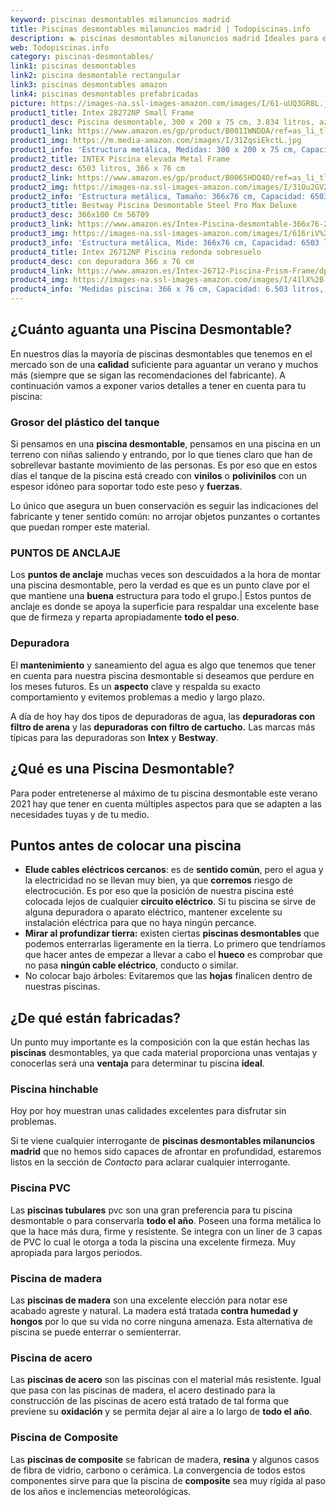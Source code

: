 ```yaml
---
keyword: piscinas desmontables milanuncios madrid
title: Piscinas desmontables milanuncios madrid | Todopiscinas.info
description: 🏊 piscinas desmontables milanuncios madrid Ideales para este verano 2021. Aquí puedes comprar piscinas desmontables milanuncios madrid y comparar con otras similares. No dejes escapar piscinas desmontables milanuncios madrid a un precio realmente tentador.
web: Todopiscinas.info
category: piscinas-desmontables/
link1: piscinas desmontables
link2: piscina desmontable rectangular
link3: piscinas desmontables amazon
link4: piscinas desmontables prefabricadas
picture: https://images-na.ssl-images-amazon.com/images/I/61-uUQ3GR8L.jpg
product1_title: Intex 28272NP Small Frame
product1_desc: Piscina desmontable, 300 x 200 x 75 cm, 3.834 litros, azul
product1_link: https://www.amazon.es/gp/product/B001IWNDDA/ref=as_li_tl?ie=UTF8&camp=3638&creative=24630&creativeASIN=B001IWNDDA&linkCode=as2&tag=todopiscinas0e-21&linkId=25b9d647487c889cb6ef56ed63f50ca1
product1_img: https://m.media-amazon.com/images/I/31ZqsiEkctL.jpg
product1_info: 'Estructura metálica, Medidas: 300 x 200 x 75 cm, Capacidad: 3.834 litros, Para 6 personas (+ 6 años), Fácil montaje, Forma rectangular'
product2_title: INTEX Piscina elevada Metal Frame
product2_desc: 6503 litros, 366 x 76 cm
product2_link: https://www.amazon.es/gp/product/B0065HDQ4O/ref=as_li_tl?ie=UTF8&camp=3638&creative=24630&creativeASIN=B0065HDQ4O&linkCode=as2&tag=todopiscinas0e-21&linkId=ed2430e3ba564d3527ee103df33ed7b3
product2_img: https://images-na.ssl-images-amazon.com/images/I/31Ou2GV2SAL.jpg
product2_info: 'Estructura metálica, Tamaño: 366x76 cm, Capacidad: 6503 litros, Forma circular, De 4 a 7 personas (+6 años)'
product3_title: Bestway Piscina Desmontable Steel Pro Max Deluxe
product3_desc: 366x100 Cm 56709
product3_link: https://www.amazon.es/Intex-Piscina-desmontable-366x76-28210NP/dp/B0065HDQ4O?__mk_es_ES=%C3%85M%C3%85%C5%BD%C3%95%C3%91&crid=25UQGV9HG2INI&dchild=1&keywords=piscinas+desmontables&qid=1615854176&sprefix=piscinas+dem%2Caps%2C201&sr=8-5&linkCode=ll1&tag=todopiscinas0e-21&linkId=34f200977c6cbaab1f3f4d9ac0e64755&language=es_ES&ref_=as_li_ss_tl
product3_img: https://images-na.ssl-images-amazon.com/images/I/616riV%2BiY3L.jpg
product3_info: 'Estructura metálica, Mide: 366x76 cm, Capacidad: 6503 litros, De 4 a 7 personas mayores de 6 años, Forma circular, Tecnología Super-Tough'
product4_title: Intex 26712NP Piscina redonda sobresuelo
product4_desc: con depuradora 366 x 76 cm
product4_link: https://www.amazon.es/Intex-26712-Piscina-Prism-Frame/dp/B07FB823GL?__mk_es_ES=%C3%85M%C3%85%C5%BD%C3%95%C3%91&dchild=1&keywords=piscinas+desmontables+con+depuradora&qid=1615936418&sr=8-5&linkCode=ll1&tag=todopiscinas0e-21&linkId=d98699de7830cd471766fa1daa36de34&language=es_ES&ref_=as_li_ss_tl
product4_img: https://images-na.ssl-images-amazon.com/images/I/41lX%2B-YpibL.jpg
product4_info: 'Medidas piscina: 366 x 76 cm, Capacidad: 6.503 litros, Incluye depuradora de cartucha A, Lona resistente triple capa'
---
```



<stats-list :link1=link1 :link2=link2 :link3=link3 :link4=link4 :category=category></stats-list>


## ¿Cuánto aguanta una Piscina Desmontable?

En nuestros días la mayoría de piscinas desmontables que tenemos en el mercado son de una **calidad** suficiente para aguantar un verano y muchos más (siempre que se sigan las recomendaciones del fabricante). A continuación vamos a exponer varios detalles a tener en cuenta para tu piscina:


### Grosor del plástico del tanque

Si pensamos en una **piscina desmontable**, pensamos en una piscina en un terreno con niñas saliendo y entrando, por lo que tienes claro que han de sobrellevar bastante movimiento de las personas. Es por eso que en estos días el tanque de la piscina está creado con **vinilos** o **polivinilos** con un espesor idóneo para soportar todo este peso y **fuerzas**.

Lo único que asegura un	 buen conservación es seguir las indicaciones del fabricante y tener sentido común: no arrojar objetos punzantes o cortantes que puedan romper este material.


### PUNTOS DE ANCLAJE

Los **puntos de anclaje** muchas veces son descuidados a la hora de montar una piscina desmontable, pero la verdad es que es un punto clave por el que mantiene una **buena** estructura para todo el grupo.| Estos puntos de anclaje es donde se apoya la superficie para respaldar una excelente base que de firmeza y reparta apropiadamente **todo el peso**.


### Depuradora

El **mantenimiento** y saneamiento del agua es algo que tenemos que tener en cuenta para nuestra piscina desmontable si deseamos que perdure en los meses futuros. Es un **aspecto** clave y respalda su exacto comportamiento y evitemos problemas a medio y largo plazo.

A día de hoy hay dos tipos de depuradoras de agua, las **depuradoras con filtro de arena** y  las **depuradoras** **con filtro de cartucho.** Las marcas más típicas para las depuradoras son **Intex** y **Bestway**.
## ¿Qué es una Piscina Desmontable?



Para poder entretenerse al máximo de tu piscina desmontable este verano 2021 hay que tener en cuenta múltiples aspectos para que se adapten a las necesidades tuyas y de tu medio.

<external-banner></external-banner>


<brand-panel :title=product1_title :desc=product1_desc :img=product1_img :link=product1_link></brand-panel>


## Puntos antes de colocar una piscina



*   **Elude cables eléctricos cercanos**: es de **sentido común**, pero el agua y la electricidad no se llevan muy bien, ya que **corremos** riesgo de electrocución. Es por eso que la posición de nuestra piscina esté colocada lejos de cualquier **circuito eléctrico**. Si tu piscina se sirve de alguna depuradora o aparato eléctrico, mantener excelente su instalación eléctrica para que no haya ningún percance.
*   **Mirar al profundizar tierra:** existen ciertas **piscinas desmontables** que podemos enterrarlas ligeramente en la tierra. Lo primero  que tendríamos que hacer antes de empezar a llevar a cabo el **hueco** es comprobar que no pasa **ningún cable eléctrico**, conducto o similar.
*   No colocar bajo árboles: Evitaremos que las **hojas** finalicen dentro de nuestras piscinas.


## ¿De qué  están fabricadas?

Un punto muy importante es la composición con la que están hechas las **piscinas** desmontables, ya que cada material proporciona unas ventajas y conocerlas  será una **ventaja** para determinar tu piscina **ideal**.


### Piscina hinchable

 Hoy por hoy muestran unas calidades excelentes para disfrutar sin problemas.

Si te viene cualquier interrogante de **piscinas desmontables milanuncios madrid** que no hemos sido capaces de afrontar en profundidad, estaremos listos en la sección de _Contacto_ para aclarar cualquier interrogante.


### Piscina  PVC

Las **piscinas tubulares** pvc son una gran preferencia para tu piscina desmontable o para conservarla **todo el año**. Poseen una forma metálica lo que la hace más dura, firme y resistente. Se integra con un liner de 3 capas de PVC lo cual le otorga a toda la piscina una excelente firmeza. Muy apropiada para largos periodos.


### Piscina de madera

Las **piscinas de madera** son una excelente elección para notar ese acabado agreste y natural. La madera está tratada **contra humedad y hongos** por lo que su vida no corre ninguna amenaza. Esta alternativa de piscina se puede enterrar o semienterrar.


### Piscina de acero

Las **piscinas de acero** son las piscinas con el material más resistente. Igual que pasa con las piscinas de madera, el acero destinado para la construcción de las piscinas de acero está tratado de tal forma que previene su **oxidación** y se permita dejar al aire a lo largo de **todo el año**.


### Piscina de Composite

Las **piscinas de composite** se fabrican de madera, **resina** y algunos casos de fibra de vidrio, carbono o cerámica. La convergencia de todos estos componentes sirve para que la piscina de **composite** sea muy rígida al paso de los años e inclemencias meteorológicas.